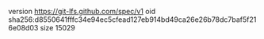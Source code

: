version https://git-lfs.github.com/spec/v1
oid sha256:d8550641fffc34e94ec5cfead127eb914bd49ca26e26b78dc7baf5f216e08d03
size 15029
